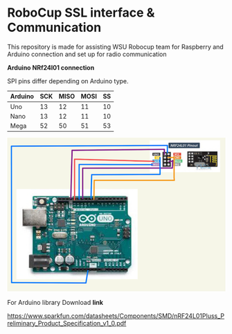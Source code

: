 # RoboCup SSL interface & Communication

This repository is made for assisting WSU Robocup team for Raspberry and Arduino connection and set up for radio communication

**Arduino NRf24l01 connection**

SPI pins differ depending on Arduino type.  

| Arduino | SCK | MISO | MOSI | SS |
|-------- | --- | ---- | ---- | -- | 
| Uno | 13 | 12 | 11 | 10 |
| Nano | 13 | 12 | 11 | 10|
| Mega | 52 | 50 | 51 | 53|

![Alt text](./image.png)

For Arduino library Download **link**


https://www.sparkfun.com/datasheets/Components/SMD/nRF24L01Pluss_Preliminary_Product_Specification_v1_0.pdf
